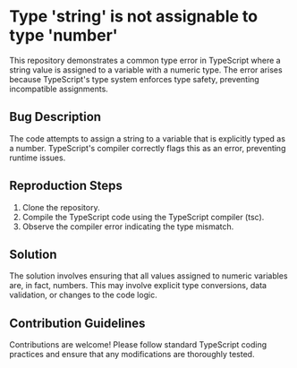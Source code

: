# Type 'string' is not assignable to type 'number'

This repository demonstrates a common type error in TypeScript where a string value is assigned to a variable with a numeric type.  The error arises because TypeScript's type system enforces type safety, preventing incompatible assignments.

## Bug Description
The code attempts to assign a string to a variable that is explicitly typed as a number. TypeScript's compiler correctly flags this as an error, preventing runtime issues.

## Reproduction Steps
1. Clone the repository.
2. Compile the TypeScript code using the TypeScript compiler (tsc).
3. Observe the compiler error indicating the type mismatch.

## Solution
The solution involves ensuring that all values assigned to numeric variables are, in fact, numbers. This may involve explicit type conversions, data validation, or changes to the code logic.

## Contribution Guidelines
Contributions are welcome! Please follow standard TypeScript coding practices and ensure that any modifications are thoroughly tested.